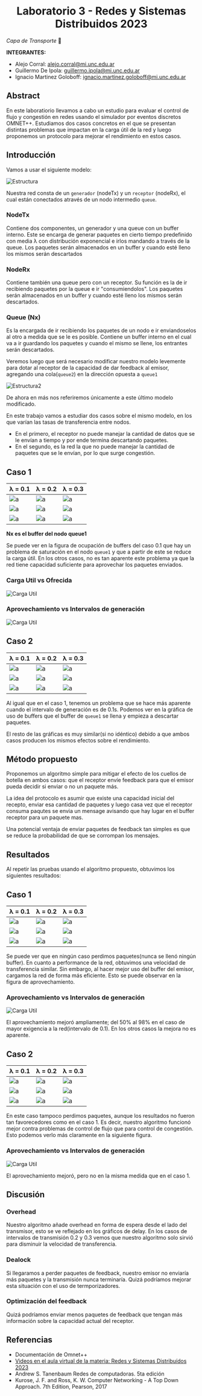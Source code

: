 <h1 align="center">Laboratorio 3 - Redes y Sistemas Distribuidos 2023</h1>


*Capa de Transporte* :whale:


**INTEGRANTES:**


* Alejo Corral: alejo.corral@mi.unc.edu.ar
* Guillermo De Ipola: guillermo.ipola@mi.unc.edu.ar
* Ignacio Martinez Goloboff: ignacio.martinez.goloboff@mi.unc.edu.ar

## Abstract
En este laboratiorio llevamos a cabo un estudio para evaluar el control de flujo y congestión en redes usando el simulador por eventos discretos OMNET++. Estudiamos dos casos concretos en el que se presentan distintas problemas que impactan en la carga útil de la red y luego proponemos un protocolo para mejorar el rendimiento en estos casos.


## Introducción

Vamos a usar el siguiente modelo:

![Estructura](/images/estructura_part1.png)


Nuestra red consta de un `generador` (nodeTx) y un `receptor` (nodeRx), el cual están conectados através de un nodo intermedio `queue`. 

### NodeTx 
Contiene dos componentes, un generador y una queue con un buffer interno. Este se encarga de generar paquetes en cierto tiempo predefinido con media λ con distribución exponencial e irlos mandando a través de la queue. Los paquetes serán almacenados en un buffer y cuando esté lleno los mismos serán descartados 

### NodeRx
Contiene también una queue pero con un receptor. Su función es la de ir recibiendo paquetes por la queue e ir "consumiendolos". Los paquetes serán almacenados en un buffer y cuando esté lleno los mismos serán descartados.

### Queue (Nx)
Es la encargada de ir recibiendo los paquetes de un nodo e ir enviandoselos al otro a medida que se le es posible. 
Contiene un buffer interno en el cual va a ir guardando los paquetes y cuando el mismo se llene, los entrantes serán descartados.


Veremos luego que será necesario modificar nuestro modelo levemente para dotar al receptor de la capacidad de dar feedback al emisor, agregando una cola(`queue2`) en la dirección opuesta a `queue1`

![Estructura2](/images/estructura_part2.png)

De ahora en más nos referiremos únicamente a este último modelo modificado.

En este trabajo vamos a estudiar dos casos sobre el mismo modelo, en los que varían las tasas de transferencia entre nodos. 
- En el primero, el receptor no puede manejar la cantidad de datos que se le envían a tiempo y por ende termina descartando paquetes. 
- En el segundo, es la red la que no puede manejar la cantidad de paquetes que se le envían, por lo que surge congestión.

## Caso 1


| λ = 0.1 |λ = 0.2 |λ = 0.3 |
|----------|----------|----------|
| ![a](/codigo1/graficas/buffers_caso1_0.1.png)    | ![a](/codigo1/graficas/buffers_caso1_0.2.png)   | ![a](/codigo1/graficas/buffers_caso1_0.3.png)   |
| ![a](/codigo1/graficas/env_rcv_caso1_0.1.png)    | ![a](/codigo1/graficas/env_rcv_caso1_0.2.png)   | ![a](/codigo1/graficas/env_rcv_caso1_0.3.png)   |
| ![a](/codigo1/graficas/retraso_caso1_0.1.png)    | ![a](/codigo1/graficas/retraso_caso1_0.2.png)   | ![a](/codigo1/graficas/retraso_caso1_0.3.png)   |

**Nx es el buffer del nodo queue1**

Se puede ver en la figura de ocupación de buffers del caso 0.1 que hay un problema de saturación en el nodo `queue1` y que a partir de este se reduce la carga útil. En los otros casos, no es tan aparente este problema ya que la red tiene capacidad suficiente para aprovechar los paquetes enviados.
### Carga Util vs Ofrecida

![Carga Util](/codigo1/graficas/carga.png)

### Aprovechamiento vs Intervalos de generación

![Carga Util](/codigo1/graficas/aprovechamiento.png)

## Caso 2

| λ = 0.1 |λ = 0.2 |λ = 0.3 |
|----------|----------|----------|
| ![a](/codigo1/graficas/buffer_caso2_0.1.png)    | ![a](/codigo1/graficas/buffer_caso2_0.2.png)   | ![a](/codigo1/graficas/buffer_caso2_0.3.png)   |
| ![a](/codigo1/graficas/env_rcv_caso1_0.1.png)    | ![a](/codigo1/graficas/env_rcv_caso1_0.2.png)   | ![a](/codigo1/graficas/env_rcv_caso1_0.3.png)   |
| ![a](/codigo1/graficas/retraso_caso1_0.1.png)    | ![a](/codigo1/graficas/retraso_caso1_0.2.png)   | ![a](/codigo1/graficas/retraso_caso1_0.3.png)   |

Al igual que en el caso 1, tenemos un problema que se hace más aparente cuando el intervalo de generación es de 0.1s. Podemos ver en la gráfica de uso de buffers que el buffer de `queue1` se llena y empieza a descartar paquetes.

El resto de las gráficas es muy similar(si no idéntico) debido a que ambos casos producen los mismos efectos sobre el rendimiento.

## Método propuesto

Proponemos un algoritmo simple para mitigar el efecto de los cuellos de botella en ambos casos: que el receptor envíe feedback para que el emisor pueda decidir si enviar o no un paquete más. 

La idea del protocolo es asumir que existe una capacidad inicial del recepto, enviar esa cantidad de paquetes y luego casa vez que el receptor consuma paqutes  se envia un mensage avisando que hay lugar en el buffer receptor para un paquete mas.

Una potencial ventaja de enviar paquetes de feedback tan simples es que se reduce la probabilidad de que se corrompan los mensajes.

## Resultados

Al repetir las pruebas usando el algoritmo propuesto, obtuvimos los siguientes resultados:

## Caso 1


| λ = 0.1 |λ = 0.2 |λ = 0.3 |
|----------|----------|----------|
| ![a](/codigo2/graficas/buffers_caso1_0.1.png)    | ![a](/codigo2/graficas/buffers_caso1_0.2.png)   | ![a](/codigo2/graficas/buffers_caso1_0.3.png)   |
| ![a](/codigo2/graficas/env_rcv_caso1_0.1.png)    | ![a](/codigo2/graficas/env_rcv_caso1_0.2.png)   | ![a](/codigo2/graficas/env_rcv_caso1_0.3.png)   |
| ![a](/codigo2/graficas/retraso_caso1_0.1.png)    | ![a](/codigo2/graficas/retraso_caso1_0.2.png)   | ![a](/codigo2/graficas/retraso_caso1_0.3.png)   |

Se puede ver que en ningún caso perdimos paquetes(nunca se llenó ningún buffer). En cuanto a performance de la red, obtuvimos una velocidad de transferencia similar. Sin embargo, al hacer mejor uso del buffer del emisor, cargamos la red de forma más eficiente. Esto se puede observar en la figura de aprovechamiento.

### Aprovechamiento vs Intervalos de generación

![Carga Util](/codigo2/graficas/aprovechamiento1.png)

El aprovechamiento mejoró ampliamente; del 50% al 98% en el caso de mayor exigencia a la red(intervalo de 0.1). En los otros casos la mejora no es aparente.


## Caso 2

| λ = 0.1 |λ = 0.2 |λ = 0.3 |
|----------|----------|----------|
| ![a](/codigo2/graficas/buffers_caso2_0.1.png)    | ![a](/codigo2/graficas/buffers_caso2_0.2.png)   | ![a](/codigo2/graficas/buffers_caso2_0.3.png)   |
| ![a](/codigo2/graficas/env_rcv_caso1_0.1.png)    | ![a](/codigo2/graficas/env_rcv_caso1_0.2.png)   | ![a](/codigo2/graficas/env_rcv_caso1_0.3.png)   |
| ![a](/codigo2/graficas/retraso_caso1_0.1.png)    | ![a](/codigo2/graficas/retraso_caso1_0.2.png)   | ![a](/codigo2/graficas/retraso_caso1_0.3.png)   |

En este caso tampoco perdimos paquetes, aunque los resultados no fueron tan favorecedores como en el caso 1. Es decir, nuestro algoritmo funcionó mejor contra problemas de control de flujo que para control de congestión. Esto podemos verlo más claramente en la siguiente figura.

### Aprovechamiento vs Intervalos de generación

![Carga Util](/codigo2/graficas/aprovechamiento2.png)

El aprovechamiento mejoró, pero no en la misma medida que en el caso 1.


## Discusión

### Overhead
Nuestro algoritmo añade overhead en forma de espera desde el lado del transmisor, esto se ve reflejado en los gráficos de delay. En los casos de intervalos de transmisión 0.2 y 0.3 vemos que nuestro algoritmo solo sirvió para disminuir la velocidad de transferencia. 

### Dealock

Si llegaramos a perder paquetes de feedback, nuestro emisor no enviaría más paquetes y la transmisión nunca terminaría. Quizá podríamos mejorar esta situación con el uso de termporizadores. 

### Optimización del feedback
Quizá podríamos enviar menos paquetes de feedback que tengan más información sobre la capacidad actual del receptor.

## Referencias

  - Documentación de Omnet++
  - [Videos en el aula virtual de la materia: Redes y Sistemas Distribuídos 2023](https://famaf-nva.aulavirtual.unc.edu.ar/course/view.php?id=20)
  - Andrew S. Tanenbaum Redes de computadoras. 5ta edición
  - Kurose, J. F. and Ross, K. W. Computer Networking - A Top Down Approach. 7th Edition, Pearson, 2017


